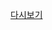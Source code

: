 [다시보기](https://skku0-my.sharepoint.com/:f:/g/personal/b0s0e0_skku_edu/EmuzxwfGVqFElyW0WL_I0yQBX1fJYkwoFfEWnRx3siKPmg?e=6TeirL)

